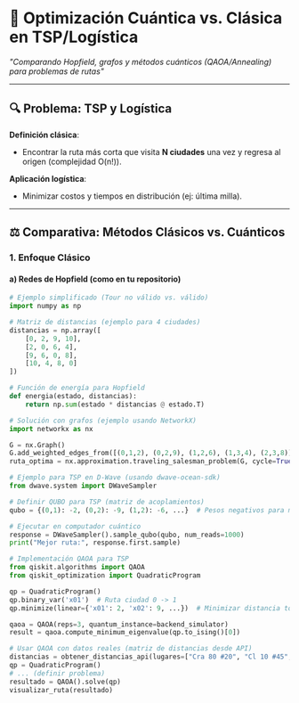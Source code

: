 # 🚀 Optimización Cuántica vs. Clásica en TSP/Logística  
*"Comparando Hopfield, grafos y métodos cuánticos (QAOA/Annealing) para problemas de rutas"*  

---

## 🔍 **Problema: TSP y Logística**  
**Definición clásica**:  
- Encontrar la ruta más corta que visita **N ciudades** una vez y regresa al origen (complejidad O(n!)).  

**Aplicación logística**:  
- Minimizar costos y tiempos en distribución (ej: última milla).  

---

## ⚖️ **Comparativa: Métodos Clásicos vs. Cuánticos**  

### 1. **Enfoque Clásico**  
#### a) Redes de Hopfield (como en tu repositorio)  
```python
# Ejemplo simplificado (Tour no válido vs. válido)
import numpy as np

# Matriz de distancias (ejemplo para 4 ciudades)
distancias = np.array([
    [0, 2, 9, 10],
    [2, 0, 6, 4],
    [9, 6, 0, 8],
    [10, 4, 8, 0]
])

# Función de energía para Hopfield
def energia(estado, distancias):
    return np.sum(estado * distancias @ estado.T)

# Solución con grafos (ejemplo usando NetworkX)
import networkx as nx

G = nx.Graph()
G.add_weighted_edges_from([(0,1,2), (0,2,9), (1,2,6), (1,3,4), (2,3,8)])
ruta_optima = nx.approximation.traveling_salesman_problem(G, cycle=True)

# Ejemplo para TSP en D-Wave (usando dwave-ocean-sdk)
from dwave.system import DWaveSampler

# Definir QUBO para TSP (matriz de acoplamientos)
qubo = {(0,1): -2, (0,2): -9, (1,2): -6, ...}  # Pesos negativos para minimización

# Ejecutar en computador cuántico
response = DWaveSampler().sample_qubo(qubo, num_reads=1000)
print("Mejor ruta:", response.first.sample)

# Implementación QAOA para TSP
from qiskit.algorithms import QAOA
from qiskit_optimization import QuadraticProgram

qp = QuadraticProgram()
qp.binary_var('x01')  # Ruta ciudad 0 -> 1
qp.minimize(linear={'x01': 2, 'x02': 9, ...})  # Minimizar distancia total

qaoa = QAOA(reps=3, quantum_instance=backend_simulator)
result = qaoa.compute_minimum_eigenvalue(qp.to_ising()[0])

# Usar QAOA con datos reales (matriz de distancias desde API)
distancias = obtener_distancias_api(lugares=["Cra 80 #20", "Cl 10 #45", ...])
qp = QuadraticProgram()
# ... (definir problema)
resultado = QAOA().solve(qp)
visualizar_ruta(resultado)
